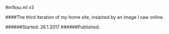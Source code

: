 #m1ksu.ml v3

####The third iteration of my home site, insipired by an image I saw online.

######Started: 26.1.2017
######Published:
